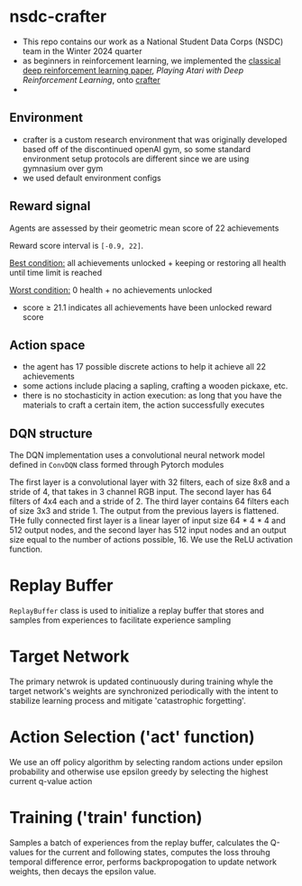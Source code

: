 # nsdc-crafter
- This repo contains our work as a National Student Data Corps (NSDC) team in the Winter 2024 quarter 
- as beginners in reinforcement learning, we implemented the [classical deep reinforcement learning paper]([url](https://arxiv.org/abs/1312.5602)), _Playing Atari with Deep Reinforcement Learning_, onto [crafter]([url](https://github.com/danijar/crafter/tree/main))
- 
## Environment
- crafter is a custom research environment that was originally developed based off of the discontinued openAI gym, so some standard environment setup protocols are different since we are using gymnasium over gym
- we used default environment configs

## Reward signal

Agents are assessed by their geometric mean score of 22 achievements 

Reward score interval is `[-0.9, 22]`.

<ins>Best condition:</ins> all achievements unlocked + keeping or restoring all health until time limit is reached 

<ins>Worst condition:</ins> 0 health + no achievements unlocked

- score ≥ 21.1 indicates all achievements have been unlocked
  reward score

## Action space

 - the agent has 17 possible discrete actions to help it achieve all 22 achievements
 - some actions include placing a sapling, crafting a wooden pickaxe, etc.
 - there is no stochasticity in action execution: as long that you have the materials to craft a certain item, the action successfully executes

## DQN structure

The DQN implementation uses a convolutional neural network model defined in `ConvDQN` class formed through Pytorch modules

The first layer is a convolutional layer with 32 filters, each of size 8x8 and a stride of 4, that takes in 3 channel RGB input. The second layer has 64 filters of 4x4 each and a stride of 2. The third layer contains 64 filters each of size 3x3 and stride 1. The output from the previous layers is flattened. THe fully connected first layer is a linear layer of input size 64 * 4 * 4 and 512 output nodes, and the second layer has 512 input nodes and an output size equal to the number of actions possible, 16. We use the ReLU activation function.

# Replay Buffer
`ReplayBuffer` class is used to initialize a replay buffer that stores and samples from experiences to facilitate experience sampling 

# Target Network
The primary netwrok is updated continuously during training whyle the target network's weights are synchronized periodically with the intent to stabilize learning process and mitigate 'catastrophic forgetting'.

# Action Selection ('act' function) 
We use an off policy algorithm by selecting random actions under epsilon probability and otherwise use epsilon greedy by selecting the highest current q-value action

# Training ('train' function)
Samples a batch of experiences from the replay buffer, calculates the Q-values for the current and following states, computes the loss throuhg temporal difference error, performs backpropogation to update network weights, then decays the epsilon value.
